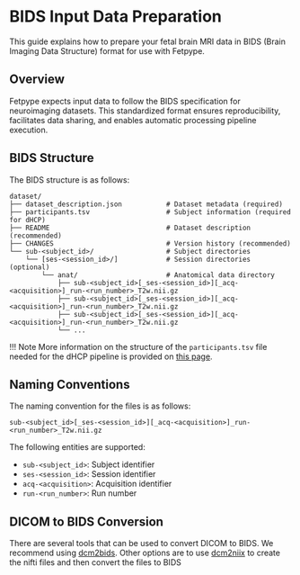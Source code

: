 # BIDS Input Data Preparation
This guide explains how to prepare your fetal brain MRI data in BIDS (Brain Imaging Data Structure) format for use with Fetpype. 

## Overview 
Fetpype expects input data to follow the BIDS specification for neuroimaging datasets. This standardized format ensures reproducibility, facilitates data sharing, and enables automatic processing pipeline execution.

## BIDS Structure

The BIDS structure is as follows:

```
dataset/
├── dataset_description.json           # Dataset metadata (required)
├── participants.tsv                   # Subject information (required for dHCP)
├── README                             # Dataset description (recommended)
├── CHANGES                            # Version history (recommended)
└── sub-<subject_id>/                  # Subject directories
    └── [ses-<session_id>/]            # Session directories (optional)
        └── anat/                      # Anatomical data directory
            ├── sub-<subject_id>[_ses-<session_id>][_acq-<acquisition>]_run-<run_number>_T2w.nii.gz
            ├── sub-<subject_id>[_ses-<session_id>][_acq-<acquisition>]_run-<run_number>_T2w.nii.gz
            ├── sub-<subject_id>[_ses-<session_id>][_acq-<acquisition>]_run-<run_number>_T2w.nii.gz
            └── ...
```
!!! Note
    More information on the structure of the `participants.tsv` file needed for the dHCP pipeline is provided on [this page](segmentation.md#gestational-age-requirement).

## Naming Conventions

The naming convention for the files is as follows:

```
sub-<subject_id>[_ses-<session_id>][_acq-<acquisition>]_run-<run_number>_T2w.nii.gz
```

The following entities are supported:

- `sub-<subject_id>`: Subject identifier
- `ses-<session_id>`: Session identifier
- `acq-<acquisition>`: Acquisition identifier
- `run-<run_number>`: Run number

## DICOM to BIDS Conversion

There are several tools that can be used to convert DICOM to BIDS. We recommend using [dcm2bids](https://github.com/dcm2bids/dcm2bids). Other options are to use [dcm2niix](https://github.com/rordenlab/dcm2niix) to create the nifti files and then convert the files to BIDS